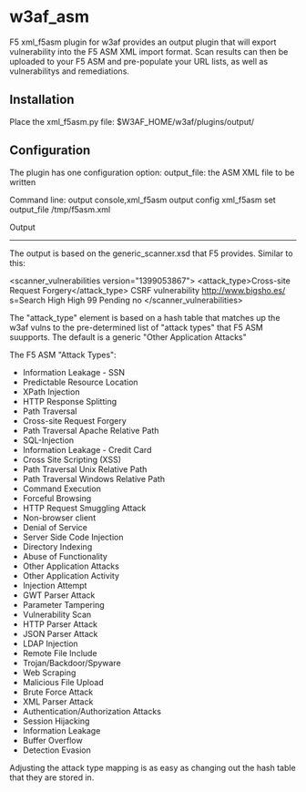 w3af_asm
========

F5 xml_f5asm plugin for w3af provides an output plugin that will export vulnerability into the F5 ASM XML import format. Scan results can then be uploaded to your F5 ASM and pre-populate your URL lists, as well as vulnerabilitys and remediations.

Installation
------------
Place the xml_f5asm.py file:
  $W3AF_HOME/w3af/plugins/output/

Configuration
-------------
The plugin has one configuration option:
  output_file: the ASM XML file to be written

Command line:
  output console,xml_f5asm
  output config xml_f5asm
  set output_file /tmp/f5asm.xml

Output
_______
The output is based on the generic_scanner.xsd that F5 provides. Similar to this:

  <?xml version="1.0" encoding="UTF-8"?>
  <scanner_vulnerabilities version="1399053867">
      <vulnerability>
          <attack_type>Cross-site Request Forgery</attack_type>
          <name>CSRF vulnerability</name>
          <url>http://www.bigsho.es/</url>
          <parameter>s=Search</parameter>
          <severity>High</severity>
          <threat>High</threat>
          <score>99</score>
          <status>Pending</status>
          <opened>no</opened>
      </vulnerability>
  </scanner_vulnerabilities>
  
The "attack_type" element is based on a hash table that matches up the w3af vulns to the pre-determined list of "attack types" that F5 ASM suupports. The default is a generic "Other Application Attacks"

The F5 ASM "Attack Types":
+ Information Leakage - SSN
+ Predictable Resource Location
+ XPath Injection
+ HTTP Response Splitting
+ Path Traversal
+ Cross-site Request Forgery
+ Path Traversal Apache Relative Path
+ SQL-Injection
+ Information Leakage - Credit Card
+ Cross Site Scripting (XSS)
+ Path Traversal Unix Relative Path
+ Path Traversal Windows Relative Path
+ Command Execution
+ Forceful Browsing
+ HTTP Request Smuggling Attack
+ Non-browser client
+ Denial of Service
+ Server Side Code Injection
+ Directory Indexing
+ Abuse of Functionality
+ Other Application Attacks
+ Other Application Activity
+ Injection Attempt
+ GWT Parser Attack
+ Parameter Tampering
+ Vulnerability Scan
+ HTTP Parser Attack
+ JSON Parser Attack
+ LDAP Injection
+ Remote File Include
+ Trojan/Backdoor/Spyware
+ Web Scraping
+ Malicious File Upload 
+ Brute Force Attack
+ XML Parser Attack
+ Authentication/Authorization Attacks
+ Session Hijacking
+ Information Leakage
+ Buffer Overflow 
+ Detection Evasion

Adjusting the attack type mapping is as easy as changing out the hash table that they are stored in.

